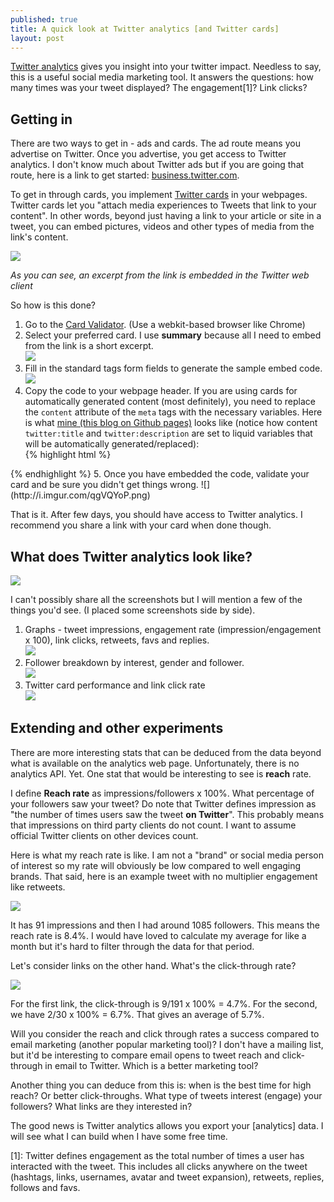 ```yaml
---
published: true
title: A quick look at Twitter analytics [and Twitter cards]
layout: post
---
```

[Twitter analytics](https://analytics.twitter.com/) gives you insight into your twitter impact. Needless to say, this is a useful social media marketing tool. It answers the questions: how many times was your tweet displayed? The engagement[1]? Link clicks?

## Getting in

There are two ways to get in - ads and cards. The ad route means you advertise on Twitter. Once you advertise, you get access to Twitter analytics. I don't know much about Twitter ads but if you are going that route, here is a link to get started: [business.twitter.com](https://business.twitter.com/).

To get in through cards, you implement [Twitter cards](https://dev.twitter.com/cards) in your webpages. Twitter cards let you "attach media experiences to Tweets that link to your content". In other words, beyond just having a link to your article or site in a tweet, you can embed pictures, videos and other types of media from the link's content.

![](http://i.imgur.com/rAcu17z.png)

*As you can see, an excerpt from the link is embedded in the Twitter web client*

So how is this done?

1. Go to the [Card Validator](https://dev.twitter.com/docs/cards/validation/validator). (Use a webkit-based browser like Chrome)
2. Select your preferred card. I use **summary** because all I need to embed from the link is a short excerpt.   
![](http://i.imgur.com/pnYFhHN.png)
3. Fill in the standard tags form fields to generate the sample embed code.    
![](http://i.imgur.com/fVJXIcX.png)
4. Copy the code to your webpage header. If you are using cards for automatically generated content (most definitely), you need to replace the ```content``` attribute of the ```meta``` tags with the necessary variables. Here is what [mine (this blog on Github pages)](https://github.com/kehers/kehers.github.com/blob/master/_layouts/post.html) looks like (notice how content ```twitter:title``` and ```twitter:description``` are set to liquid variables that will be automatically generated/replaced):  
{% highlight html %}
<meta name="twitter:card" content="summary">
<meta name="twitter:site" content="@kehers">
<meta name="twitter:title" content="{{ "{{ page.title " }}}}">
<meta name="twitter:description" content="{{ "{{ content | strip_html | truncate: 200 " }}}}">
<meta name="twitter:creator" content="@kehers">{% endhighlight %}
5. Once you have embedded the code, validate your card and be sure you didn't get things wrong.    
![](http://i.imgur.com/qgVQYoP.png)

That is it. After few days, you should have access to Twitter analytics. I recommend you share a link with your card when done though.

## What does Twitter analytics look like?

![](http://i.imgur.com/uFRSmMj.png)

I can't possibly share all the screenshots but I will mention a few of the things you'd see. (I placed some screenshots side by side).

1. Graphs - tweet impressions, engagement rate (impression/engagement x 100), link clicks, retweets, favs and replies.    
![](http://i.imgur.com/uSc38n2.png)
2. Follower breakdown by interest, gender and follower.   
![](http://i.imgur.com/bkjNwyl.png)
3. Twitter card performance and link click rate   
![](http://i.imgur.com/z3Acy2N.png)

## Extending and other experiments

There are more interesting stats that can be deduced from the data beyond what is available on the analytics web page. Unfortunately, there is no analytics API. Yet. One stat that would be interesting to see is **reach** rate.

I define **Reach rate** as impressions/followers x 100%. What percentage of your followers saw your tweet? Do note that Twitter defines impression as "the number of times users saw the tweet **on Twitter**". This probably means that impressions on third party clients do not count. I want to assume official Twitter clients on other devices count.

Here is what my reach rate is like. I am not a "brand" or social media person of interest so my rate will obviously be low compared to well engaging brands. That said, here is an example tweet with no multiplier engagement like retweets. 

![](http://i.imgur.com/LG5Q8O6.png)

It has 91 impressions and then I had around 1085 followers. This means the reach rate is 8.4%. I would have loved to calculate my average for like a month but it's hard to filter through the data for that period.

Let's consider links on the other hand. What's the click-through rate?

![](http://i.imgur.com/uvfOqYJ.png)

For the first link, the click-through is 9/191 x 100% = 4.7%. For the second, we have 2/30 x 100% = 6.7%. That gives an average of 5.7%.

Will you consider the reach and click through rates a success compared to email marketing (another popular marketing tool)? I don't have a mailing list, but it'd be interesting to compare email opens to tweet reach and click-through in email to Twitter. Which is a better marketing tool?

Another thing you can deduce from this is: when is the best time for high reach? Or better click-throughs. What type of tweets interest (engage) your followers? What links are they interested in?

The good news is Twitter analytics allows you export your [analytics] data. I will see what I can build when I have some free time.

[1]\: Twitter defines engagement as the total number of times a user has interacted with the tweet. This includes all clicks anywhere on the tweet (hashtags, links, usernames, avatar and tweet expansion), retweets, replies, follows and favs.